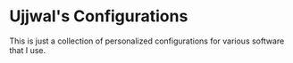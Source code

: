 # Ujjwal's Configurations
This is just a collection of personalized configurations for various software that I use.
